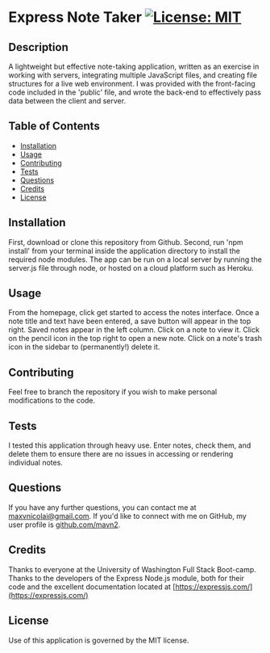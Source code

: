 # Express Note Taker [![License: MIT](https://img.shields.io/badge/License-MIT-yellow.svg)](https://opensource.org/licenses/MIT)

## Description

A lightweight but effective note-taking application, written as an exercise in working with servers, integrating multiple JavaScript files, and creating file structures for a live web environment.
I was provided with the front-facing code included in the 'public' file, and wrote the back-end to effectively pass data between the client and server.

## Table of Contents

* [Installation](#Installation)
* [Usage](#Usage)
* [Contributing](#Contributing)
* [Tests](#Tests)
* [Questions](#Questions)
* [Credits](#Credits)
* [License](#License)

## Installation

First, download or clone this repository from Github. Second, run 'npm install' from your terminal inside the application directory to install the required node modules. The app can be run on a local server by running the server.js file through node, or hosted on a cloud platform such as Heroku.

## Usage

From the homepage, click get started to access the notes interface. Once a note title and text have been entered, a save button will appear in the top right. Saved notes appear in the left column. Click on a note to view it. Click on the pencil icon in the top right to open a new note. Click on a note's trash icon in the sidebar to (permanently!) delete it.

## Contributing

Feel free to branch the repository if you wish to make personal modifications to the code.

## Tests

I tested this application through heavy use. Enter notes, check them, and delete them to ensure there are no issues in accessing or rendering individual notes.

## Questions

If you have any further questions, you can contact me at maxvnicolai@gmail.com. If you'd like to connect with me on GitHub, my user profile is [github.com/mavn2](github.com/mavn2).

## Credits

Thanks to everyone at the University of Washington Full Stack Boot-camp.
Thanks to the developers of the Express Node.js module, both for their code and the excellent documentation located at [https://expressjs.com/](https://expressjs.com/)

## License

Use of this application is governed by the MIT license.
